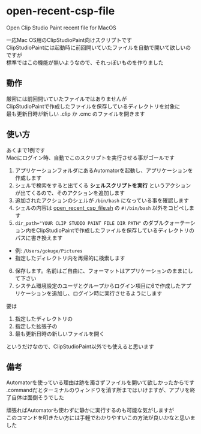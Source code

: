 # open-recent-csp-file
Open Clip Studio Paint recent file for MacOS  
  
一応Mac OS用のClipStudioPaint向けスクリプトです  
ClipStudioPaintには起動時に前回開いていたファイルを自動で開いて欲しいのですが  
標準ではこの機能が無いようなので、それっぽいものを作りました  
  
## 動作
厳密には前回開いていたファイルではありませんが  
ClipStudioPaintで作成したファイルを保存しているディレクトリを対象に  
最も更新日時が新しい .clip か .cmc のファイルを開きます  
  
## 使い方
あくまで1例です  
Macにログイン時、自動でこのスクリプトを実行させる事がゴールです  
  
1. アプリケーションフォルダにあるAutomatorを起動し、アプリケーションを作成します
2. シェルで検索をすると出てくる **シェルスクリプトを実行** というアクションが出てくるので、そのアクションを追加します
3. 追加されたアクションのシェルが `/bin/bash` になっている事を確認します
4. シェルの内容は [open_recent_csp_file.sh](https://github.com/gokuge/open-recent-csp-file/blob/main/open_recent_csp_file.sh) の `#!/bin/bash` 以外をコピペします
5. `dir_path="YOUR CLIP STUDIO PAINT FILE DIR PATH"` のダブルクォーテーション内をClipStudioPaintで作成したファイルを保存しているディレクトリのパスに書き換えます
  - 例: `/Users/gokuge/Pictures`
  - 指定したディレクトリ内を再帰的に検索します
6. 保存します。名前はご自由に、フォーマットはアプリケーションのままにして下さい
7. システム環境設定のユーザとグループからログイン項目に6で作成したアプリケーションを追加し、ログイン時に実行させるようにします
  
要は  
  
1. 指定したディレクトリの
2. 指定した拡張子の
3. 最も更新日時の新しいファイルを開く
  
というだけなので、ClipStudioPaint以外でも使えると思います  
  
## 備考
Automatorを使っている理由は跡を濁さずファイルを開いて欲しかったからです  
.commandだとターミナルのウィンドウを消す所まではいけますが、アプリを終了自体は面倒そうでした  

頑張ればAutomatorも使わずに静かに実行するのも可能な気がしますが  
このコマンドを叩きたい方には手軽でわかりやすいこの方法が良いかなと思いました
